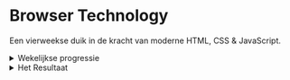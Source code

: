 # Browser Technology

Een vierweekse duik in de kracht van moderne HTML, CSS & JavaScript.


<details>
  <summary>Wekelijkse progressie</summary>
  
  ## Week 1: Project Initiatie

Deze week lag de focus op het bedenken van een concept en het uitvoeren van de eerste experimenten:

Hierin ben ik gaan onderzoeken hoe ik de eerste elementen voor de website kan gaan bouwen. Hiervoor ben ik in mijn VS code een begin gaan maken om het eerste formulier te gaan bouwen. Het logo van de belastingdienst kwam erbij, een font wat op NS-Sans lijkt had ik op het internet gevonden en in het project gestopt. 

<img/>

### Vrijdag Feedback #1
<img src="/doc-images/week-1.png" style="width: 25em; aspect-ratio: 1/1;">
Tijdens het feedback gesprek van vrijdag liet ik mijn werk zien, en kwam ik erachter dat ik niet op de beste manier ben begonnen zowel met de code als met het ontwerp. Want het doel was dat er eigenlijk helemaal niks van de belastingdienst in terug komt, behalve dan de content dat het om erfbelasting gaat.
Voor de rest moest ik daar de stap naar omzetten en dan zou ik vanaf volgende week een beter beeld moeten kunnen krijgen.




## Week 2: Input ontwerpen & Feedback op Toegankelijkheid

Deze week ben ik verder gegaan met de feedback die ik de vrijdag ervoor had gekregen. Ik heb ervoor gekozen om te kijken naar welke elementen en elemenenten secties er als patronen voorbij komen in het formulier van de belastingdienst. Hierna had ik besloten om VS code heel even achter me te laten en de verschillende delen op CodePen te gaan testen.


#### CodePen form elements bouwen
<a href="https://codepen.io/Christian199815/pen/KwKmWap">
<img src="/doc-images/form-elements.png" style="width: 25em; aspect-ratio: 1/1;">
</a>
Op CodePen heb ik de verschillende input types die ik had gezien, in het klein gebouwd. Ook ben ik een aantal verschillende componenten uit de NS style guide gaan bouwen (inclusief transities).

#### Van CodePen terug naar VS Code
Toen ik weer een beetje zeker was van de verschillende componenten die ik had gebouwd, had ik de stap terug naar VS Code weer gemaakt.
Hieronder een aantal code structuren die ik verwerkt heb.

<img src="/doc-images/home-hamburger-rotate.png" style="width: 15em; aspect-ratio: 1/1;"><img src="/doc-images/home-menuStyling.png" style="width: 15em; aspect-ratio: 1/1;"><img src="/doc-images/main-breakpoints.png" style="width: 15em; aspect-ratio: 1/1;"><img src="/doc-images/main-fontface.png" style="width: 15em; aspect-ratio: 1/1;"><img src="/doc-images/main-root.png" style="width: 15em; aspect-ratio: 1/1;">



### Vrijdag Feedback #2
<img src="/doc-images/week-2.png" style="width: 25em; aspect-ratio: 1/1;">


## Week 3: CodePen zo slecht nog niet

Mijn plan van vorige week om mijn gemaakte werk van codepen over te zetten naar mijn vs code, was een goed plan maar daar lag eigenlijk niet mijn doel. Mijn doel was deze week eigenlijk om de pure html structuur neer te zetten, dus daar was vscode wel de beste plek voor. Opzoek door het document van de erfbelasting kwam ik vele patterns tegen waar input velden gebruikt werden, en daar maakte ik een selectie van.
### De onderwerpen waar ik voor gekozen heb:
<ul>
  <li>Informatie overledene</li>
  <li>Adres in het buitenland</li>
  <li>Verkrijgers</li>
  <li>IBAN rekening</li>
</ul>


</details>

<details>
  <summary>Het Resultaat</summary>

  ##NS Erfbelasting 2023
  Na vier weeken zwoegen heb ik deze websitie gemaakt waar in ik delen van het erfbelasting fysieke formulier heb omgezet. 


  ## Geen Javascript



  ## Wel Javascript



  
</details>

